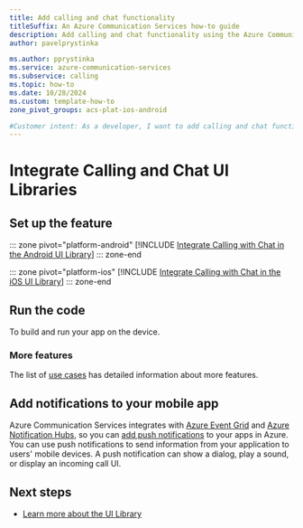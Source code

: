 ```yaml
---
title: Add calling and chat functionality
titleSuffix: An Azure Communication Services how-to guide
description: Add calling and chat functionality using the Azure Communication Services UI Library.
author: pavelprystinka

ms.author: pprystinka
ms.service: azure-communication-services
ms.subservice: calling
ms.topic: how-to 
ms.date: 10/28/2024
ms.custom: template-how-to
zone_pivot_groups: acs-plat-ios-android

#Customer intent: As a developer, I want to add calling and chat functionality to my App.
---
```


# Integrate Calling and Chat UI Libraries

## Set up the feature

::: zone pivot="platform-android"
[!INCLUDE [Integrate Calling with Chat in the Android UI Library](./includes/get-started-calling-with-chat/android.md)]
::: zone-end

::: zone pivot="platform-ios"
[!INCLUDE [Integrate Calling with Chat in the iOS UI Library](./includes/get-started-calling-with-chat/ios.md)]
::: zone-end


## Run the code

To build and run your app on the device.

### More features

The list of [use cases](../../concepts/ui-library/ui-library-use-cases) has detailed information about more features.

## Add notifications to your mobile app

Azure Communication Services integrates with [Azure Event Grid](../../../event-grid/overview) and [Azure Notification Hubs](../../../notification-hubs/notification-hubs-push-notification-overview), so you can [add push notifications](../../concepts/notifications) to your apps in Azure. You can use push notifications to send information from your application to users' mobile devices. A push notification can show a dialog, play a sound, or display an incoming call UI.


## Next steps

- [Learn more about the UI Library](../../concepts/ui-library/ui-library-overview)
